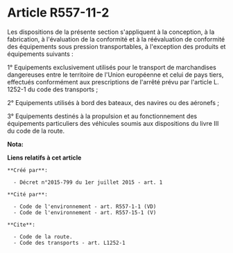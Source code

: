 # Article R557-11-2

Les dispositions de la présente section s'appliquent à la conception, à la fabrication, à l'évaluation de la conformité et à
la réévaluation de conformité des équipements sous pression transportables, à l'exception des produits et équipements
suivants :

1° Equipements exclusivement utilisés pour le transport de marchandises dangereuses entre le territoire de l'Union européenne
et celui de pays tiers, effectués conformément aux prescriptions de l'arrêté prévu par l'article L. 1252-1 du code des
transports ;

2° Equipements utilisés à bord des bateaux, des navires ou des aéronefs ;

3° Equipements destinés à la propulsion et au fonctionnement des équipements particuliers des véhicules soumis aux
dispositions du livre III du code de la route.

**Nota:**



**Liens relatifs à cet article**

	**Créé par**:

	  - Décret n°2015-799 du 1er juillet 2015 - art. 1

	**Cité par**:

	  - Code de l'environnement - art. R557-1-1 (VD)
	  - Code de l'environnement - art. R557-15-1 (V)

	**Cite**:

	  - Code de la route.
	  - Code des transports - art. L1252-1
